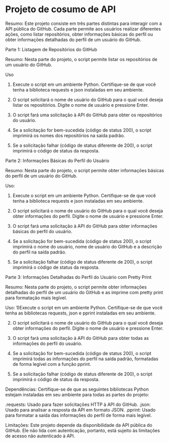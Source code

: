 # Projeto de cosumo de API
Resumo:
Este projeto consiste em três partes distintas para interagir com a API pública do GitHub. Cada parte permite aos usuários realizar diferentes ações, como listar repositórios, obter informações básicas do perfil ou obter informações detalhadas do perfil de um usuário do GitHub.

Parte 1: Listagem de Repositórios do GitHub

Resumo:
Nesta parte do projeto, o script permite listar os repositórios de um usuário do GitHub.

Uso
1) Execute o script em um ambiente Python. Certifique-se de que você tenha a biblioteca requests e json instaladas em seu ambiente.

2) O script solicitará o nome de usuário do GitHub para o qual você deseja listar os repositórios. Digite o nome de usuário e pressione Enter.

3) O script fará uma solicitação à API do GitHub para obter os repositórios do usuário.

4) Se a solicitação for bem-sucedida (código de status 200), o script imprimirá os nomes dos repositórios na saída padrão.

5) Se a solicitação falhar (código de status diferente de 200), o script imprimirá o código de status da resposta.

   
Parte 2: Informações Básicas do Perfil do Usuário

Resumo:
Nesta parte do projeto, o script permite obter informações básicas do perfil de um usuário do GitHub.

Uso:
1) Execute o script em um ambiente Python. Certifique-se de que você tenha a biblioteca requests e json instaladas em seu ambiente.

2) O script solicitará o nome de usuário do GitHub para o qual você deseja obter informações do perfil. Digite o nome de usuário e pressione Enter.

3) O script fará uma solicitação à API do GitHub para obter informações básicas do perfil do usuário.

4) Se a solicitação for bem-sucedida (código de status 200), o script imprimirá o nome do usuário, nome de usuário do GitHub e a descrição do perfil na saída padrão.

5) Se a solicitação falhar (código de status diferente de 200), o script imprimirá o código de status da resposta.

Parte 3: Informações Detalhadas do Perfil do Usuário com Pretty Print

Resumo:
Nesta parte do projeto, o script permite obter informações detalhadas do perfil de um usuário do GitHub e as imprime com pretty print para formatação mais legível.

Uso:
1)Execute o script em um ambiente Python. Certifique-se de que você tenha as bibliotecas requests, json e pprint instaladas em seu ambiente.

2) O script solicitará o nome de usuário do GitHub para o qual você deseja obter informações do perfil. Digite o nome de usuário e pressione Enter.

3) O script fará uma solicitação à API do GitHub para obter todas as informações do perfil do usuário.

4) Se a solicitação for bem-sucedida (código de status 200), o script imprimirá todas as informações do perfil na saída padrão, formatadas de forma legível com a função pprint.

5) Se a solicitação falhar (código de status diferente de 200), o script imprimirá o código de status da resposta.

Dependências:
Certifique-se de que as seguintes bibliotecas Python estejam instaladas em seu ambiente para todas as partes do projeto:

.requests: Usado para fazer solicitações HTTP à API do GitHub.
.json: Usado para analisar a resposta da API em formato JSON.
.pprint: Usado para formatar a saída das informações do perfil de forma mais legível.

Limitações:
Este projeto depende da disponibilidade da API pública do GitHub.
Ele não lida com autenticação, portanto, está sujeito às limitações de acesso não autenticado à API.

